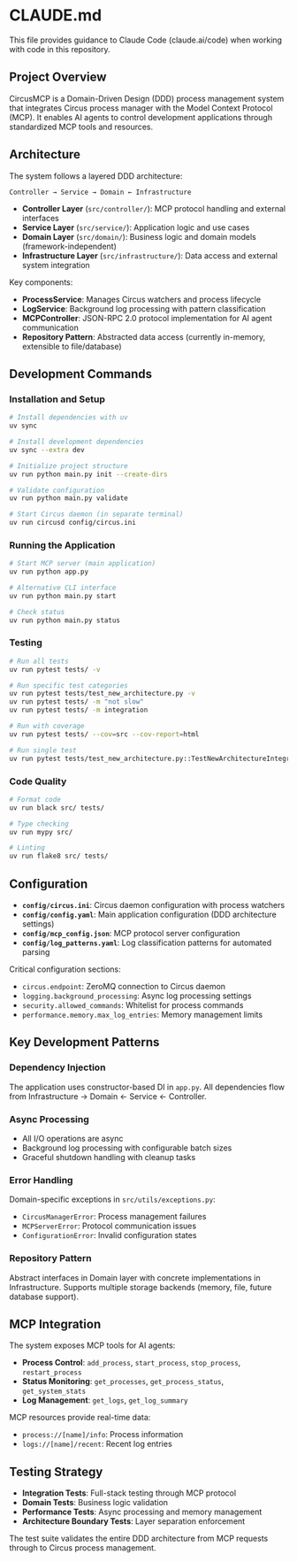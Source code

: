 # CLAUDE.md

This file provides guidance to Claude Code (claude.ai/code) when working with code in this repository.

## Project Overview

CircusMCP is a Domain-Driven Design (DDD) process management system that integrates Circus process manager with the Model Context Protocol (MCP). It enables AI agents to control development applications through standardized MCP tools and resources.

## Architecture

The system follows a layered DDD architecture:

```
Controller → Service → Domain ← Infrastructure
```

- **Controller Layer** (`src/controller/`): MCP protocol handling and external interfaces
- **Service Layer** (`src/service/`): Application logic and use cases
- **Domain Layer** (`src/domain/`): Business logic and domain models (framework-independent)
- **Infrastructure Layer** (`src/infrastructure/`): Data access and external system integration

Key components:
- **ProcessService**: Manages Circus watchers and process lifecycle
- **LogService**: Background log processing with pattern classification
- **MCPController**: JSON-RPC 2.0 protocol implementation for AI agent communication
- **Repository Pattern**: Abstracted data access (currently in-memory, extensible to file/database)

## Development Commands

### Installation and Setup
```bash
# Install dependencies with uv
uv sync

# Install development dependencies
uv sync --extra dev

# Initialize project structure
uv run python main.py init --create-dirs

# Validate configuration
uv run python main.py validate

# Start Circus daemon (in separate terminal)
uv run circusd config/circus.ini
```

### Running the Application
```bash
# Start MCP server (main application)
uv run python app.py

# Alternative CLI interface
uv run python main.py start

# Check status
uv run python main.py status
```

### Testing
```bash
# Run all tests
uv run pytest tests/ -v

# Run specific test categories
uv run pytest tests/test_new_architecture.py -v
uv run pytest tests/ -m "not slow"
uv run pytest tests/ -m integration

# Run with coverage
uv run pytest tests/ --cov=src --cov-report=html

# Run single test
uv run pytest tests/test_new_architecture.py::TestNewArchitectureIntegration::test_full_stack_integration -v
```

### Code Quality
```bash
# Format code
uv run black src/ tests/

# Type checking
uv run mypy src/

# Linting
uv run flake8 src/ tests/
```

## Configuration

- **`config/circus.ini`**: Circus daemon configuration with process watchers
- **`config/config.yaml`**: Main application configuration (DDD architecture settings)
- **`config/mcp_config.json`**: MCP protocol server configuration
- **`config/log_patterns.yaml`**: Log classification patterns for automated parsing

Critical configuration sections:
- `circus.endpoint`: ZeroMQ connection to Circus daemon
- `logging.background_processing`: Async log processing settings
- `security.allowed_commands`: Whitelist for process commands
- `performance.memory.max_log_entries`: Memory management limits

## Key Development Patterns

### Dependency Injection
The application uses constructor-based DI in `app.py`. All dependencies flow from Infrastructure → Domain ← Service ← Controller.

### Async Processing
- All I/O operations are async
- Background log processing with configurable batch sizes
- Graceful shutdown handling with cleanup tasks

### Error Handling
Domain-specific exceptions in `src/utils/exceptions.py`:
- `CircusManagerError`: Process management failures
- `MCPServerError`: Protocol communication issues
- `ConfigurationError`: Invalid configuration states

### Repository Pattern
Abstract interfaces in Domain layer with concrete implementations in Infrastructure. Supports multiple storage backends (memory, file, future database support).

## MCP Integration

The system exposes MCP tools for AI agents:
- **Process Control**: `add_process`, `start_process`, `stop_process`, `restart_process`
- **Status Monitoring**: `get_processes`, `get_process_status`, `get_system_stats`
- **Log Management**: `get_logs`, `get_log_summary`

MCP resources provide real-time data:
- `process://[name]/info`: Process information
- `logs://[name]/recent`: Recent log entries

## Testing Strategy

- **Integration Tests**: Full-stack testing through MCP protocol
- **Domain Tests**: Business logic validation
- **Performance Tests**: Async processing and memory management
- **Architecture Boundary Tests**: Layer separation enforcement

The test suite validates the entire DDD architecture from MCP requests through to Circus process management.
